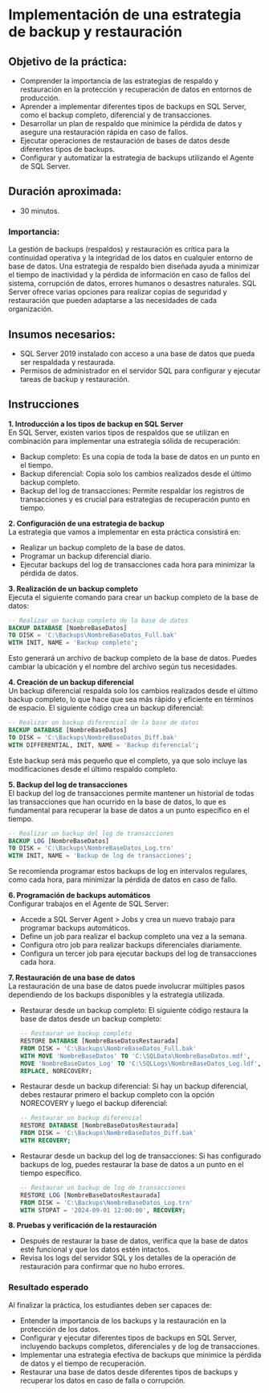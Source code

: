 # Implementación de una estrategia de backup y restauración

## Objetivo de la práctica:
- Comprender la importancia de las estrategias de respaldo y restauración en la protección y recuperación de datos en entornos de producción.
- Aprender a implementar diferentes tipos de backups en SQL Server, como el backup completo, diferencial y de transacciones.
- Desarrollar un plan de respaldo que minimice la pérdida de datos y asegure una restauración rápida en caso de fallos.
- Ejecutar operaciones de restauración de bases de datos desde diferentes tipos de backups.
- Configurar y automatizar la estrategia de backups utilizando el Agente de SQL Server.

## Duración aproximada:
- 30 minutos.

### Importancia:
La gestión de backups (respaldos) y restauración es crítica para la continuidad operativa y la integridad de los datos en cualquier entorno de base de datos. Una estrategia de respaldo bien diseñada ayuda a minimizar el tiempo de inactividad y la pérdida de información en caso de fallos del sistema, corrupción de datos, errores humanos o desastres naturales. SQL Server ofrece varias opciones para realizar copias de seguridad y restauración que pueden adaptarse a las necesidades de cada organización.

## Insumos necesarios:
- SQL Server 2019 instalado con acceso a una base de datos que pueda ser respaldada y restaurada.
- Permisos de administrador en el servidor SQL para configurar y ejecutar tareas de backup y restauración.

## Instrucciones 
**1. Introducción a los tipos de backup en SQL Server** <br>
En SQL Server, existen varios tipos de respaldos que se utilizan en combinación para implementar una estrategia sólida de recuperación:
- Backup completo: Es una copia de toda la base de datos en un punto en el tiempo.
- Backup diferencial: Copia solo los cambios realizados desde el último backup completo.
- Backup del log de transacciones: Permite respaldar los registros de transacciones y es crucial para estrategias de recuperación punto en tiempo.<br>

**2. Configuración de una estrategia de backup** <br>
La estrategia que vamos a implementar en esta práctica consistirá en:
- Realizar un backup completo de la base de datos.
- Programar un backup diferencial diario.
- Ejecutar backups del log de transacciones cada hora para minimizar la pérdida de datos.

**3. Realización de un backup completo** <br>
Ejecuta el siguiente comando para crear un backup completo de la base de datos:
 ```sql
-- Realizar un backup completo de la base de datos
BACKUP DATABASE [NombreBaseDatos]
TO DISK = 'C:\Backups\NombreBaseDatos_Full.bak'
WITH INIT, NAME = 'Backup completo';
```
Esto generará un archivo de backup completo de la base de datos. Puedes cambiar la ubicación y el nombre del archivo según tus necesidades.

**4. Creación de un backup diferencial** <br>
Un backup diferencial respalda solo los cambios realizados desde el último backup completo, lo que hace que sea más rápido y eficiente en términos de espacio. El siguiente código crea un backup diferencial:
 ```sql
-- Realizar un backup diferencial de la base de datos
BACKUP DATABASE [NombreBaseDatos]
TO DISK = 'C:\Backups\NombreBaseDatos_Diff.bak'
WITH DIFFERENTIAL, INIT, NAME = 'Backup diferencial';
```
Este backup será más pequeño que el completo, ya que solo incluye las modificaciones desde el último respaldo completo.

**5. Backup del log de transacciones** <br>
El backup del log de transacciones permite mantener un historial de todas las transacciones que han ocurrido en la base de datos, lo que es fundamental para recuperar la base de datos a un punto específico en el tiempo.
 ```sql
-- Realizar un backup del log de transacciones
BACKUP LOG [NombreBaseDatos]
TO DISK = 'C:\Backups\NombreBaseDatos_Log.trn'
WITH INIT, NAME = 'Backup de log de transacciones';
```
Se recomienda programar estos backups de log en intervalos regulares, como cada hora, para minimizar la pérdida de datos en caso de fallo.

**6. Programación de backups automáticos** <br>
Configurar trabajos en el Agente de SQL Server:
- Accede a SQL Server Agent > Jobs y crea un nuevo trabajo para programar backups automáticos.
- Define un job para realizar el backup completo una vez a la semana.
- Configura otro job para realizar backups diferenciales diariamente.
- Configura un tercer job para ejecutar backups del log de transacciones cada hora.

**7. Restauración de una base de datos** <br>
La restauración de una base de datos puede involucrar múltiples pasos dependiendo de los backups disponibles y la estrategia utilizada.<br>
- Restaurar desde un backup completo: El siguiente código restaura la base de datos desde un backup completo:
    ```sql
    -- Restaurar un backup completo
    RESTORE DATABASE [NombreBaseDatosRestaurada]
    FROM DISK = 'C:\Backups\NombreBaseDatos_Full.bak'
    WITH MOVE 'NombreBaseDatos' TO 'C:\SQLData\NombreBaseDatos.mdf',
    MOVE 'NombreBaseDatos_Log' TO 'C:\SQLLogs\NombreBaseDatos_Log.ldf',
    REPLACE, NORECOVERY;
    ```
- Restaurar desde un backup diferencial: Si hay un backup diferencial, debes restaurar primero el backup completo con la opción NORECOVERY y luego el backup diferencial:
    ```sql
    -- Restaurar un backup diferencial
    RESTORE DATABASE [NombreBaseDatosRestaurada]
    FROM DISK = 'C:\Backups\NombreBaseDatos_Diff.bak'
    WITH RECOVERY;
    ```
- Restaurar desde un backup del log de transacciones: Si has configurado backups de log, puedes restaurar la base de datos a un punto en el tiempo específico.
    ```sql
    -- Restaurar un backup de log de transacciones
    RESTORE LOG [NombreBaseDatosRestaurada]
    FROM DISK = 'C:\Backups\NombreBaseDatos_Log.trn'
    WITH STOPAT = '2024-09-01 12:00:00', RECOVERY;
    ```
**8. Pruebas y verificación de la restauración** <br>
- Después de restaurar la base de datos, verifica que la base de datos esté funcional y que los datos estén intactos.
- Revisa los logs del servidor SQL y los detalles de la operación de restauración para confirmar que no hubo errores.

### Resultado esperado
Al finalizar la práctica, los estudiantes deben ser capaces de:
- Entender la importancia de los backups y la restauración en la protección de los datos.
- Configurar y ejecutar diferentes tipos de backups en SQL Server, incluyendo backups completos, diferenciales y de log de transacciones.
- Implementar una estrategia efectiva de backups que minimice la pérdida de datos y el tiempo de recuperación.
- Restaurar una base de datos desde diferentes tipos de backups y recuperar los datos en caso de falla o corrupción.

